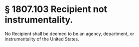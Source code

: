 # § 1807.103   Recipient not instrumentality.

No Recipient shall be deemed to be an agency, department, or instrumentality of the United States.




